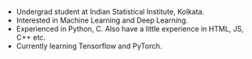 - Undergrad student at Indian Statistical Institute, Kolkata.
- Interested in Machine Learning and Deep Learning.
- Experienced in Python, C. Also have a little experience in HTML, JS, C++ etc.
- Currently learning Tensorflow and PyTorch.

<!---
iamnoob-dot/iamnoob-dot is a ✨ special ✨ repository because its `README.md` (this file) appears on your GitHub profile.
You can click the Preview link to take a look at your changes.
- 👋 Hi, I’m @iamnoob-dot
- 👀 I’m interested in ...
- 🌱 I’m currently learning ...
- 💞️ I’m looking to collaborate on ...
- 📫 You can mail me in : 
--->
